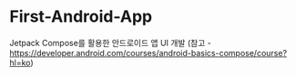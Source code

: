 # First-Android-App
Jetpack Compose를 활용한 안드로이드 앱 UI 개발
(참고 - https://developer.android.com/courses/android-basics-compose/course?hl=ko)
